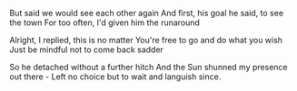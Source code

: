 But said we would see each other again
And first, his goal he said, to see the town
For too often, I'd given him the runaround

Alright, I replied, this is no matter
You're free to go and do what you wish
Just be mindful not to come back sadder

So he detached without a further hitch
And the Sun shunned my presence out there -
Left no choice but to wait and languish since.